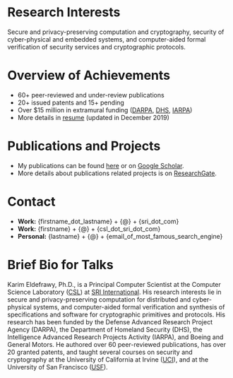 # Research Interests
Secure and privacy-preserving computation and cryptography, security of cyber-physical and embedded systems, and computer-aided  formal verification of security services and cryptographic protocols.  


# Overview of Achievements
* 60+ peer-reviewed and under-review publications
* 20+ issued patents and 15+ pending
* Over $15 million in extramural funding ([DARPA](https://www.darpa.mil/), [DHS](https://www.dhs.gov/science-and-technology),     [IARPA](https://www.iarpa.gov/))
* More details in [resume](https://keldefrawy.github.io/karim_resume.pdf) (updated in December 2019)


# Publications and Projects
* My publications can be found [here](https://keldefrawy.github.io/pubs.html) or on [Google Scholar](http://bit.ly/2KIZaWF).
* More details about publications related projects is on [ResearchGate](http://bit.ly/37tOPHZ).


# Contact
* **Work:** {firstname_dot_lastname} + {@} + {sri_dot_com}
* **Work:** {firstname} + {@} + {csl_dot_sri_dot_com}
* **Personal:** {lastname} + {@} + {email_of_most_famous_search_engine}





# Brief Bio for Talks
Karim Eldefrawy, Ph.D., is a Principal Computer Scientist at the Computer Science Laboratory ([CSL](http://www.csl.sri.com/)) at [SRI International](https://www.sri.com/). His research interests lie in secure and privacy-preserving computation for distributed and cyber-physical systems, and computer-aided formal verification and synthesis of specifications and software for cryptographic primitives and protocols. His research has been funded by the Defense Advanced Research Project Agency (DARPA), the Department of Homeland Security (DHS), the Intelligence Advanced Research Projects Activity (IARPA), and Boeing and General Motors. He authored over 60 peer-reviewed publications, has over 20 granted patents, and taught several courses on security and cryptography at the University of California at Irvine ([UCI](https://www.ics.uci.edu/)), and at the University of San Francisco ([USF](https://www.usfca.edu/)).








